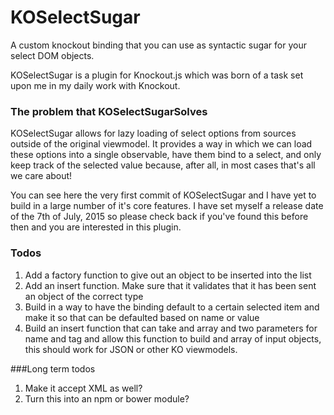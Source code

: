 # KOSelectSugar
A custom knockout binding that you can use as syntactic sugar for your select DOM objects.

KOSelectSugar is a plugin for Knockout.js which was born of a task set upon me in my daily work with Knockout.

### The problem that KOSelectSugarSolves

KOSelectSugar allows for lazy loading of select options from sources outside of the original viewmodel. It provides a way in which we can load these options into a single observable, have them bind to a select, and only keep track of the selected value because, after all, in most cases that's all we care about!

You can see here the very first commit of KOSelectSugar and I have yet to build in a large number of it's core features. I have set myself a release date of the 7th of July, 2015 so please check back if you've found this before then and you are interested in this plugin.

### Todos

1. Add a factory function to give out an object to be inserted into the list
1. Add an insert function. Make sure that it validates that it has been sent an object of the correct type
1. Build in a way to have the binding default to a certain selected item and make it so that can be defaulted based on name or value
1. Build an insert function that can take and array and two parameters for name and tag and allow this function to build and array of input objects, this should work for JSON or other KO viewmodels.


###Long term todos

1. Make it accept XML as well?
1. Turn this into an npm or bower module?
